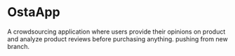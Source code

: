 # OstaApp
A crowdsourcing application where users provide their opinions on product and analyze product reviews before purchasing anything. 
pushing from new branch.
